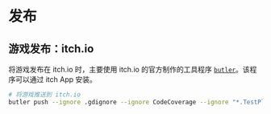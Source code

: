 # 发布

## 游戏发布：itch.io

将游戏发布在 itch.io 时，主要使用 itch.io 的官方制作的工具程序 [`butler`](https://itch.io/docs/butler/)。该程序可以通过 itch App 安装。

``` sh
# 将游戏推送到 itch.io
butler push --ignore .gdignore --ignore CodeCoverage --ignore "*.TestPlatform.*" --ignore "xunit.*" --ignore "testhost.*" --ignore "*.CodeCoverage.*" --ignore "*.CodeAnalysis.*" --ignore "InstrumentationEngine" --ignore "ThirdPartyNotices.txt" --ignore "*.VisualStudio.TraceDataCollector.*" --dry-run "Temp/Exports" lightyears1998/cmsgame:windows-64
```
